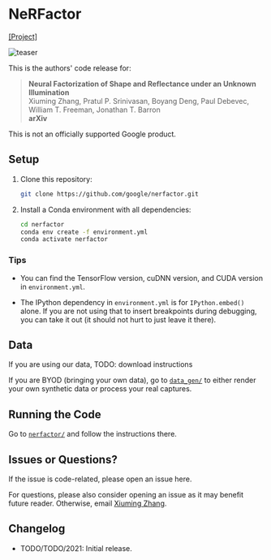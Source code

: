 # NeRFactor

[[Project]](http://nerfactor.csail.mit.edu/)

![teaser](assets/teaser.png)

This is the authors' code release for:
> **Neural Factorization of Shape and Reflectance under an Unknown Illumination**  
> Xiuming Zhang, Pratul P. Srinivasan, Boyang Deng, Paul Debevec, William T. Freeman, Jonathan T. Barron  
> **arXiv**

This is not an officially supported Google product.


## Setup

1. Clone this repository:
    ```bash
    git clone https://github.com/google/nerfactor.git
    ```

1. Install a Conda environment with all dependencies:
    ```bash
    cd nerfactor
    conda env create -f environment.yml
    conda activate nerfactor
    ```

### Tips

* You can find the TensorFlow version, cuDNN version, and CUDA version in
  `environment.yml`.

* The IPython dependency in `environment.yml` is for `IPython.embed()` alone.
  If you are not using that to insert breakpoints during debugging, you can
  take it out (it should not hurt to just leave it there).


## Data

If you are using our data, TODO: download instructions

If you are BYOD (bringing your own data), go to [`data_gen/`](./data_gen) to either render your own synthetic data or
process your real captures.


## Running the Code

Go to [`nerfactor/`](./nerfactor) and follow the instructions there.


## Issues or Questions?

If the issue is code-related, please open an issue here.

For questions, please also consider opening an issue as it may benefit future
reader. Otherwise, email [Xiuming Zhang](http://people.csail.mit.edu/xiuming).


## Changelog

* TODO/TODO/2021: Initial release.
